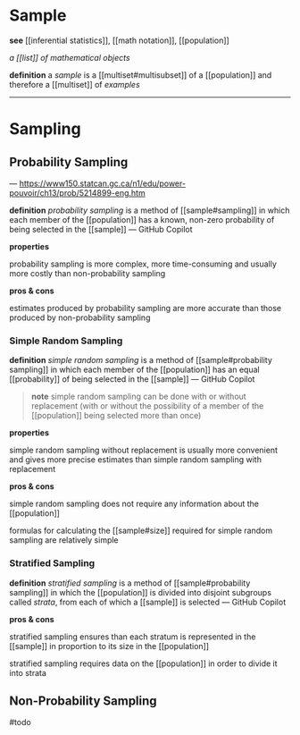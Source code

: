 # Sample

**see** [[inferential statistics]], [[math notation]], [[population]]

_a [[list]] of mathematical objects_

**definition** a _sample_ is a [[multiset#multisubset]] of a [[population]] and therefore a [[multiset]] of _examples_

---

# Sampling

## Probability Sampling

&mdash; <https://www150.statcan.gc.ca/n1/edu/power-pouvoir/ch13/prob/5214899-eng.htm>

**definition** _probability sampling_ is a method of [[sample#sampling]] in which each member of the [[population]] has a known, non-zero probability of being selected in the [[sample]] &mdash; GitHub Copilot

**properties**

probability sampling is more complex, more time-consuming and usually more costly than non-probability sampling

**pros & cons**

estimates produced by probability sampling are more accurate than those produced by non-probability sampling

### Simple Random Sampling

**definition** _simple random sampling_ is a method of [[sample#probability sampling]] in which each member of the [[population]] has an equal [[probability]] of being selected in the [[sample]] &mdash; GitHub Copilot

> **note** simple random sampling can be done with or without replacement (with or without the possibility of a member of the [[population]] being selected more than once)

**properties**

simple random sampling without replacement is usually more convenient and gives more precise estimates than simple random sampling with replacement

**pros & cons**

simple random sampling does not require any information about the [[population]]

formulas for calculating the [[sample#size]] required for simple random sampling are relatively simple

### Stratified Sampling

**definition** _stratified sampling_ is a method of [[sample#probability sampling]] in which the [[population]] is divided into disjoint subgroups called _strata_, from each of which a [[sample]] is selected &mdash; GitHub Copilot

**pros & cons**

stratified sampling ensures than each stratum is represented in the [[sample]] in proportion to its size in the [[population]]

stratified sampling requires data on the [[population]] in order to divide it into strata

## Non-Probability Sampling

#todo
